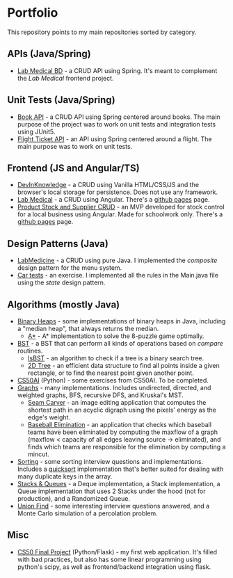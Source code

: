 # Portfolio
This repository points to my main repositories sorted by category.

## APIs (Java/Spring)
- [Lab Medical BD](https://github.com/LucasGdosR/DiP-M2-projeto-2) - a CRUD API using Spring. It's meant to complement the _Lab Medical_ frontend project.

## Unit Tests (Java/Spring)
- [Book API](https://github.com/LucasGdosR/BE-JV-011-TESTES-AUTOMATIZADOS) - a CRUD API using Spring centered around books. The main purpose of the project was to work on unit tests and integration tests using JUnit5.
- [Flight Ticket API](https://github.com/LucasGdosR/DiP-M3-projeto-1) - an API using Spring centered around a flight. The main purpose was to work on unit tests.

## Frontend (JS and Angular/TS)
- [DevInKnowledge](https://github.com/LucasGdosR/DiP-M1-projeto-1) - a CRUD using Vanilla HTML/CSS/JS and the browser's local storage for persistence. Does not use any framework.
- [Lab Medical](https://github.com/LucasGdosR/DiP-M-1-projeto-2) - a CRUD using Angular. There's a [github pages](https://lucasgdosr.github.io/DiP-M-1-projeto-2/) page.
- [Product Stock and Supplier CRUD](https://github.com/LucasGdosR/projeto-integrador-2023-1) - an MVP developed for stock control for a local business using Angular. Made for schoolwork only. There's a [github pages](https://lucasgdosr.github.io/projeto-integrador-2023-1/) page.

## Design Patterns (Java)
- [LabMedicine](https://github.com/LucasGdosR/DiP-M2-projeto-1) - a CRUD using pure Java. I implemented the _composite_ design pattern for the menu system.
- [Car tests](https://github.com/LucasGdosR/santander-coders-web-full-stack/tree/testes-automatizados-1/testes_automatizados_carros) - an exercise. I implemented all the rules in the Main.java file using the _state_ design pattern.

## Algorithms (mostly Java)
- [Binary Heaps](https://github.com/ppenna/playground/tree/main/data-structures/binary-heap/java) - some implementations of binary heaps in Java, including a "median heap", that always returns the median.
  - [A*](https://github.com/LucasGdosR/DSA-Exercises/tree/main/heaps/eight_puzzle) - A* implementation to solve the 8-puzzle game optimally.
- [BST](https://github.com/ppenna/playground/tree/main/data-structures/binary-search-tree/java) - a BST that can perform all kinds of operations based on _compare_ routines.
  - [IsBST](https://github.com/LucasGdosR/DSA-Exercises/tree/main/binary_trees/is_bst) - an algorithm to check if a tree is a binary search tree.
  - [2D Tree](https://github.com/LucasGdosR/DSA-Exercises/tree/main/binary_trees/kd_trees) - an efficient data structure to find all points inside a given rectangle, or to find the nearest point given another point.
- [CS50AI](https://github.com/LucasGdosR/DSA-Exercises/tree/main/CS50AI) (Python) - some exercises from CS50AI. To be completed.
- [Graphs](https://github.com/LucasGdosR/DSA-Exercises/tree/main/graphs) - many implementations. Includes undirected, directed, and weighted graphs, BFS, recursive DFS, and Kruskal's MST.
  - [Seam Carver](https://github.com/LucasGdosR/DSA-Exercises/blob/main/graphs/seam/SeamCarver.java) - an image editing application that computes the shortest path in an acyclic digraph using the pixels' energy as the edge's weight.
  - [Baseball Elimination](https://github.com/LucasGdosR/DSA-Exercises/tree/main/graphs/baseball) - an application that checks which baseball teams have been eliminated by computing the maxflow of a graph (maxflow < capacity of all edges leaving source -> eliminated), and finds which teams are responsible for the elimination by computing a mincut.
- [Sorting](https://github.com/LucasGdosR/DSA-Exercises/tree/main/sorting) - some sorting interview questions and implementations. Includes a [quicksort](https://github.com/ppenna/playground/tree/main/sorting/quicksort/java) implementation that's better suited for dealing with many duplicate keys in the array.
- [Stacks & Queues](https://github.com/LucasGdosR/DSA-Exercises/tree/main/stacks_queues) - a Deque implementation, a Stack implementation, a Queue implementation that uses 2 Stacks under the hood (not for production), and a Randomized Queue.
- [Union Find](https://github.com/LucasGdosR/DSA-Exercises/tree/main/union_find) - some interesting interview questions answered, and a Monte Carlo simulation of a percolation problem.

## Misc
- [CS50 Final Project](https://github.com/LucasGdosR/CS50-Final-Project) (Python/Flask) - my first web application. It's filled with bad practices, but also has some linear programming using python's scipy, as well as frontend/backend integration using flask.
